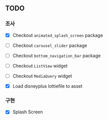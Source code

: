 
## TODO

### 조사
- [x] Checkout `animated_splash_screen` package
- [ ] Checkout `carousel_slider` package
- [ ] Checkout `bottom_navigation_bar` package
- [ ] Checkout `ListView` widget
- [ ] Checkout `MediaQuery` widget
- [x] Load disneyplus lottiefile to asset


### 구현

- [x] Splash Screen
